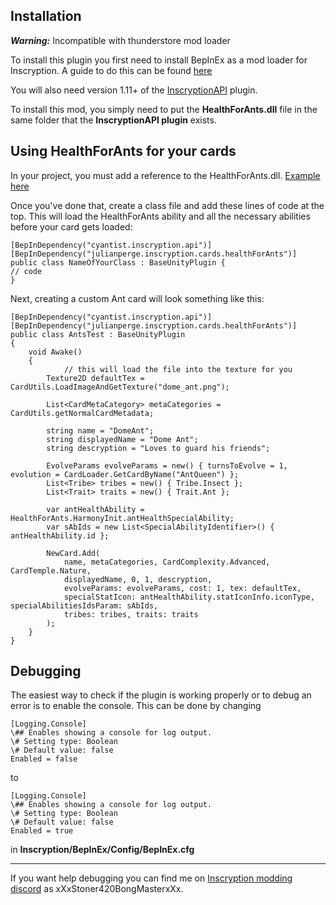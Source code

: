 ## Installation

***Warning:*** Incompatible with thunderstore mod loader

To install this plugin you first need to install BepInEx as a mod loader for Inscryption. A guide to do this can be
found [here](https://docs.bepinex.dev/articles/user_guide/installation/index.html#where-to-download-bepinex)

You will also need version 1.11+ of the [InscryptionAPI](https://github.com/ScottWilson0903/InscryptionAPI) plugin.

To install this mod, you simply need to put the **HealthForAnts.dll** file in the same folder that the **InscryptionAPI
plugin** exists.

## Using HealthForAnts for your cards

In your project, you must add a reference to the
HealthForAnts.dll. [Example here](https://github.com/julian-perge/InscryptionMods/blob/main/Cards_And_Abilities/AntsTest/AntsTest.cs)

Once you've done that, create a class file and add these lines of code at the top. This will load the HealthForAnts
ability and all the necessary abilities before your card gets loaded:

```
[BepInDependency("cyantist.inscryption.api")]
[BepInDependency("julianperge.inscryption.cards.healthForAnts")]
public class NameOfYourClass : BaseUnityPlugin {
// code
}
```

Next, creating a custom Ant card will look something like this:

```
[BepInDependency("cyantist.inscryption.api")]
[BepInDependency("julianperge.inscryption.cards.healthForAnts")]
public class AntsTest : BaseUnityPlugin
{
    void Awake()
    {
    		// this will load the file into the texture for you
        Texture2D defaultTex = CardUtils.LoadImageAndGetTexture("dome_ant.png");

        List<CardMetaCategory> metaCategories = CardUtils.getNormalCardMetadata;

        string name = "DomeAnt";
        string displayedName = "Dome Ant";
        string descryption = "Loves to guard his friends";

        EvolveParams evolveParams = new() { turnsToEvolve = 1, evolution = CardLoader.GetCardByName("AntQueen") };
        List<Tribe> tribes = new() { Tribe.Insect };
        List<Trait> traits = new() { Trait.Ant };

        var antHealthAbility = HealthForAnts.HarmonyInit.antHealthSpecialAbility;
        var sAbIds = new List<SpecialAbilityIdentifier>() { antHealthAbility.id };

        NewCard.Add(
            name, metaCategories, CardComplexity.Advanced, CardTemple.Nature,
            displayedName, 0, 1, descryption,
            evolveParams: evolveParams, cost: 1, tex: defaultTex,
            specialStatIcon: antHealthAbility.statIconInfo.iconType, specialAbilitiesIdsParam: sAbIds,
            tribes: tribes, traits: traits
        );
    }
}
```

## Debugging

The easiest way to check if the plugin is working properly or to debug an error is to enable the console. This can be
done by changing

```
[Logging.Console]
\## Enables showing a console for log output.
\# Setting type: Boolean
\# Default value: false
Enabled = false
```

to

```
[Logging.Console]
\## Enables showing a console for log output.
\# Setting type: Boolean
\# Default value: false
Enabled = true
```

in **Inscryption/BepInEx/Config/BepInEx.cfg**

___

If you want help debugging you can find me on [Inscryption modding discord](https://discord.gg/QrJEF5Denm) as
xXxStoner420BongMasterxXx.
